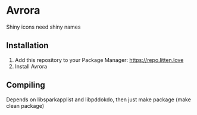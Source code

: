 # Avrora
Shiny icons need shiny names

## Installation
1. Add this repository to your Package Manager: https://repo.litten.love
2. Install Avrora

## Compiling
Depends on libsparkapplist and libpddokdo, then just make package (make clean package)
